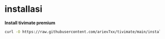 # installasi
**Install tivimate premium**
```bash
curl -O https://raw.githubusercontent.com/ariev7xx/tivimate/main/install.sh && chmod +x install.sh && ./install.sh
```
